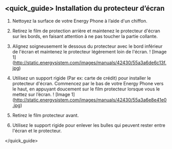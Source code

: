 ## <quick_guide> Installation du protecteur d’écran

1. Nettoyez la surface de votre Energy Phone à l’aide d'un chiffon.

2. Retirez le film de protection arrière et maintenez le protecteur d'écran sur les bords, en faisant attention à ne pas toucher la partie collante.
3. Alignez soigneusement le dessous du protecteur avec le bord inférieur de l'écran et maintenez le protecteur légèrement loin de l'écran.
! [Image 1] (http://static.energysistem.com/images/manuals/42430/55a3a6de6c13f.jpg)
4. Utilisez un support rigide (Par ex: carte de crédit) pour installer le protecteur d'écran. Commencez par le bas de votre Energy Phone vers le haut, en appuyant doucement sur le film protecteur lorsque vous le mettez sur l’écran.
! [Image 1] (http://static.energysistem.com/images/manuals/42430/55a3a6e8e41e0.jpg)
5. Retirez le film protecteur avant.
6. Utilisez le support rigide pour enlever les bulles qui peuvent rester entre l'écran et le protecteur.

</quick_guide>


